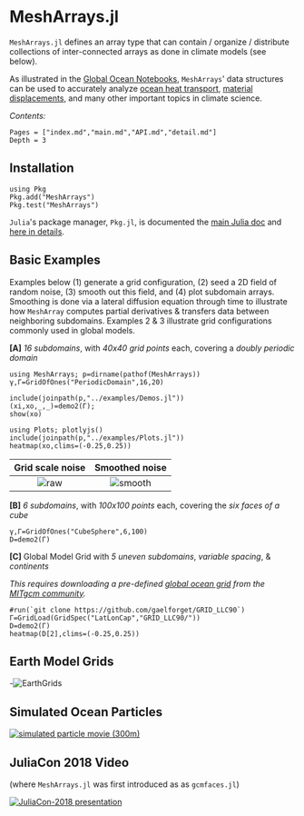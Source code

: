 # MeshArrays.jl

`MeshArrays.jl` defines an array type that can contain / organize / distribute collections of inter-connected arrays as done in climate models (see below). 

As illustrated in the [Global Ocean Notebooks](https://github.com/JuliaClimate/GlobalOceanNotebooks.git), `MeshArrays`' data structures can be used to accurately analyze [ocean heat transport](https://doi.org/10.1038/s41561-019-0333-7), [material displacements](https://juliaclimate.github.io/IndividualDisplacements.jl/dev/), and many other important topics in climate science.

_Contents:_

```@contents
Pages = ["index.md","main.md","API.md","detail.md"]
Depth = 3
```

## Installation

```
using Pkg
Pkg.add("MeshArrays")
Pkg.test("MeshArrays")
```

`Julia`'s package manager, `Pkg.jl`, is documented the [main Julia doc](https://docs.julialang.org/en/v1/) and [here in details](https://julialang.github.io/Pkg.jl/v1/).

## Basic Examples

Examples below (1) generate a grid configuration, (2) seed a 2D field of random noise, (3) smooth out this field, and (4) plot subdomain arrays. Smoothing is done via a lateral diffusion equation through time to illustrate how `MeshArray` computes partial derivatives & transfers data between neighboring subdomains. Examples 2 & 3 illustrate grid configurations commonly used in global models.

**[A]** _16 subdomains_, with _40x40 grid points_ each, covering a _doubly periodic domain_

```
using MeshArrays; p=dirname(pathof(MeshArrays))
γ,Γ=GridOfOnes("PeriodicDomain",16,20)

include(joinpath(p,"../examples/Demos.jl"))
(xi,xo,_,_)=demo2(Γ);
show(xo)

using Plots; plotlyjs()
include(joinpath(p,"../examples/Plots.jl"))
heatmap(xo,clims=(-0.25,0.25))
```

Grid scale noise           |  Smoothed noise
:------------------------------:|:---------------------------------:
![raw](https://raw.githubusercontent.com/gaelforget/MeshArrays.jl/master/docs/images/noise_raw_16tiles.png)  |  ![smooth](https://raw.githubusercontent.com/gaelforget/MeshArrays.jl/master/docs/images/noise_smooth_16tiles.png)

**[B]** _6 subdomains_, with _100x100 points_ each, covering the _six faces of a cube_

```
γ,Γ=GridOfOnes("CubeSphere",6,100)
D=demo2(Γ)
```

**[C]** Global Model Grid with _5 uneven subdomains_, _variable spacing_, & _continents_

_This requires downloading a pre-defined [global ocean grid](http://www.geosci-model-dev.net/8/3071/2015/) from the [MITgcm community](https://mitgcm.readthedocs.io/en/latest/)._

```
#run(`git clone https://github.com/gaelforget/GRID_LLC90`)
Γ=GridLoad(GridSpec("LatLonCap","GRID_LLC90/"))
D=demo2(Γ)
heatmap(D[2],clims=(-0.25,0.25))
```

## Earth Model Grids

-![EarthGrids](https://raw.githubusercontent.com/gaelforget/MeshArrays.jl/master/docs/images/sphere_all.png)

## Simulated Ocean Particles

[![simulated particle movie (300m)](https://user-images.githubusercontent.com/20276764/84767001-b89a4400-af9f-11ea-956f-2e207f892c4f.png)](https://youtu.be/M6vAUtIsIIY)

## JuliaCon 2018 Video

(where `MeshArrays.jl` was first introduced as as `gcmfaces.jl`)

[![JuliaCon-2018 presentation](https://user-images.githubusercontent.com/20276764/84893715-abe42180-b06d-11ea-92d3-173b678a701e.png)](https://youtu.be/RDxAy_zSUvg)


